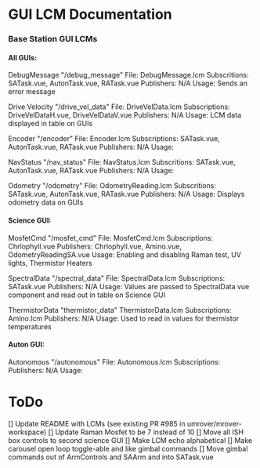 # GUI LCM Documentation 

### Base Station GUI LCMs

#### All GUIs:

DebugMessage
"/debug_message"
File: DebugMessage.lcm
Subscritions: SATask.vue, AutonTask.vue, RATask.vue
Publishers: N/A
Usage: Sends an error message

Drive Velocity
"/drive_vel_data"
File: DriveVelData.lcm
Subscriptions: DriveVelDataH.vue, DriveVelDataV.vue
Publishers: N/A
Usage: LCM data displayed in table on GUIs

Encoder
"/encoder"
File: Encoder.lcm
Subscriptions: SATask.vue, AutonTask.vue, RATask.vue
Publishers: N/A
Usage: 

NavStatus
"/nav_status"
File: NavStatus.lcm
Subscritions: SATask.vue, AutonTask.vue, RATask.vue
Publishers: N/A
Usage: 

Odometry
"/odometry"
File: OdometryReading.lcm
Subscritions: SATask.vue, AutonTask.vue, RATask.vue
Publishers: N/A
Usage: Displays odometry data on GUIs


#### Science GUI:
MosfetCmd
"/mosfet_cmd"
File: MosfetCmd.lcm
Subscriptions: Chrlophyll.vue
Publishers: Chrlophyll.vue, Amino.vue, OdometryReadingSA.vue
Usage: Enabling and disabling Raman test, UV lights, Thermistor Heaters

SpectralData
"/spectral_data"
File: SpectralData.lcm
Subscriptions: SATask.vue
Publishers: N/A
Usage: Values are passed to SpectralData vue component and read out in table on Science GUI

ThermistorData
"thermistor_data"
ThermistorData.lcm
Subscriptions: Amino.lcm
Publishers: N/A
Usage: Used to read in values for thermistor temperatures

#### Auton GUI:
Autonomous
"/autonomous"
File: Autonomous.lcm
Subscriptions: 
Publishers: N/A
Usage: 

# ToDo

[] Update README with LCMs (see existing PR #985 in umrover/mrover-workspace)
[] Update Raman Mosfet to be 7 instead of 10
[] Move all ISH box controls to second science GUI
[] Make LCM echo alphabetical
[] Make carousel open loop toggle-able and like gimbal commands
[] Move gimbal commands out of ArmControls and SAArm and into SATask.vue
